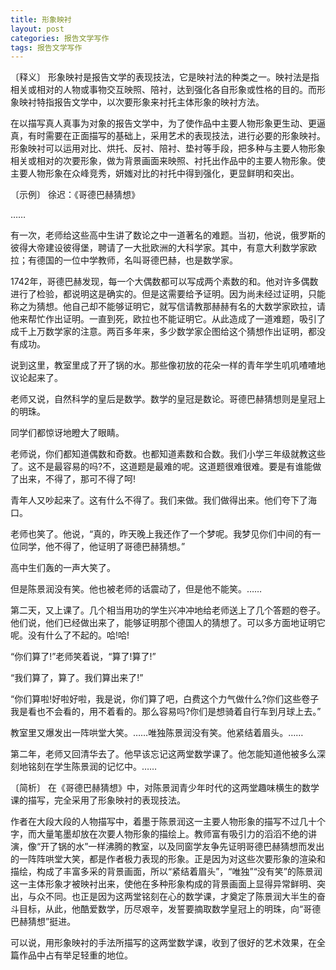 ```yaml
---
title: 形象映衬
layout: post
categories: 报告文学写作
tags: 报告文学写作
---
```


〔释义〕 形象映衬是报告文学的表现技法，它是映衬法的种类之一。映衬法是指相关或相对的人物或事物交互映照、陪衬，达到强化各自形象或性格的目的。而形象映衬特指报告文学中，以次要形象来衬托主体形象的映衬方法。

在以描写真人真事为对象的报告文学中，为了使作品中主要人物形象更生动、更逼真，有时需要在正面描写的基础上，采用艺术的表现技法，进行必要的形象映衬。形象映衬可以运用对比、烘托、反衬、陪衬、垫衬等手段，把多种与主要人物形象相关或相对的次要形象，做为背景画面来映照、衬托出作品中的主要人物形象。使主要人物形象在众峰竞秀，妍媸对比的衬托中得到强化，更显鲜明和突出。

〔示例〕 徐迟：《哥德巴赫猜想》

……

有一次，老师给这些高中生讲了数论之中一道著名的难题。当初，他说，俄罗斯的彼得大帝建设彼得堡，聘请了一大批欧洲的大科学家。其中，有意大利数学家欧拉；有德国的一位中学教师，名叫哥德巴赫，也是数学家。

1742年，哥德巴赫发现，每一个大偶数都可以写成两个素数的和。他对许多偶数进行了检验，都说明这是确实的。但是这需要给予证明。因为尚未经过证明，只能称之为猜想。他自己却不能够证明它，就写信请教那赫赫有名的大数学家欧拉，请他来帮忙作出证明。一直到死，欧拉也不能证明它。从此造成了一道难题，吸引了成千上万数学家的注意。两百多年来，多少数学家企图给这个猜想作出证明，都没有成功。

说到这里，教室里成了开了锅的水。那些像初放的花朵一样的青年学生叽叽喳喳地议论起来了。

老师又说，自然科学的皇后是数学。数学的皇冠是数论。哥德巴赫猜想则是皇冠上的明珠。

同学们都惊讶地瞪大了眼睛。

老师说，你们都知道偶数和奇数。也都知道素数和合数。我们小学三年级就教这些了。这不是最容易的吗?不，这道题是最难的呢。这道题很难很难。要是有谁能做了出来，不得了，那可不得了呵!

青年人又吵起来了。这有什么不得了。我们来做。我们做得出来。他们夸下了海口。

老师也笑了。他说，“真的，昨天晚上我还作了一个梦呢。我梦见你们中间的有一位同学，他不得了，他证明了哥德巴赫猜想。”

高中生们轰的一声大笑了。

但是陈景润没有笑。他也被老师的话震动了，但是他不能笑。……

第二天，又上课了。几个相当用功的学生兴冲冲地给老师送上了几个答题的卷子。他们说，他们已经做出来了，能够证明那个德国人的猜想了。可以多方面地证明它呢。没有什么了不起的。哈!哈!

“你们算了!”老师笑着说，“算了!算了!”

“我们算了，算了。我们算出来了!”

“你们算啦!好啦好啦，我是说，你们算了吧，白费这个力气做什么?你们这些卷子我是看也不会看的，用不着看的。那么容易吗?你们是想骑着自行车到月球上去。”

教室里又爆发出一阵哄堂大笑。……唯独陈景润没有笑。他紧结着眉头。……

第二年，老师又回清华去了。他早该忘记这两堂数学课了。他怎能知道他被多么深刻地铭刻在学生陈景润的记忆中。……

〔简析〕 在《哥德巴赫猜想》中，对陈景润青少年时代的这两堂趣味横生的数学课的描写，完全采用了形象映衬的表现技法。

作者在大段大段的人物描写中，着墨于陈景润这一主要人物形象的描写不过几十个字，而大量笔墨却放在次要人物形象的描绘上。教师富有吸引力的滔滔不绝的讲演，像“开了锅的水”一样沸腾的教室，以及同窗学友争先证明哥德巴赫猜想而发出的一阵阵哄堂大笑，都是作者极力表现的形象。正是因为对这些次要形象的渲染和描绘，构成了丰富多采的背景画面，所以“紧结着眉头”，“唯独”“没有笑”的陈景润这一主体形象才被映衬出来，使他在多种形象构成的背景画面上显得异常鲜明、突出，与众不同。也正是因为这两堂铭刻在心的数学课，才奠定了陈景润大半生的奋斗目标，从此，他酷爱数学，历尽艰辛，发誓要摘取数学皇冠上的明珠，向“哥德巴赫猜想”挺进。

可以说，用形象映衬的手法所描写的这两堂数学课，收到了很好的艺术效果，在全篇作品中占有举足轻重的地位。 